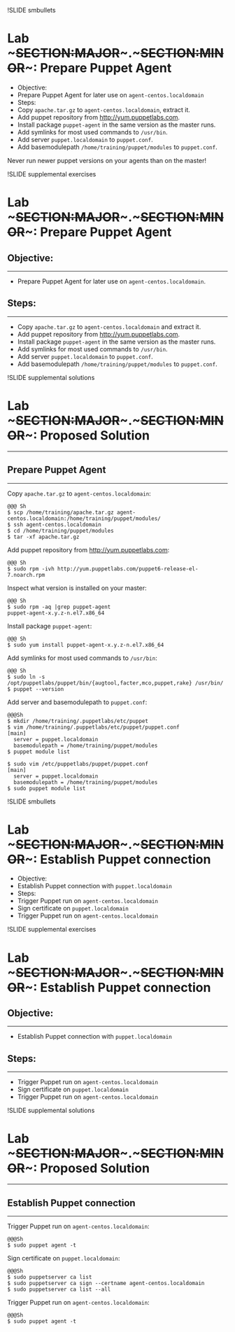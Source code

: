 !SLIDE smbullets
# Lab ~~~SECTION:MAJOR~~~.~~~SECTION:MINOR~~~: Prepare Puppet Agent

* Objective:
 * Prepare Puppet Agent for later use on `agent-centos.localdomain`
* Steps:
 * Copy `apache.tar.gz` to `agent-centos.localdomain`, extract it.
 * Add puppet repository from http://yum.puppetlabs.com.
 * Install package `puppet-agent` in the same version as the master runs.
 * Add symlinks for most used commands to `/usr/bin`.
 * Add server `puppet.localdomain` to `puppet.conf`.
 * Add basemodulepath `/home/training/puppet/modules` to `puppet.conf`.

Never run newer puppet versions on your agents than on the master!

!SLIDE supplemental exercises
# Lab ~~~SECTION:MAJOR~~~.~~~SECTION:MINOR~~~: Prepare Puppet Agent

## Objective:

****

* Prepare Puppet Agent for later use on `agent-centos.localdomain`.

## Steps:

****

* Copy `apache.tar.gz` to `agent-centos.localdomain` and extract it.
* Add puppet repository from http://yum.puppetlabs.com.
* Install package `puppet-agent` in the same version as the master runs.
* Add symlinks for most used commands to `/usr/bin`.
* Add server `puppet.localdomain` to `puppet.conf`.
* Add basemodulepath `/home/training/puppet/modules` to `puppet.conf`.


!SLIDE supplemental solutions
# Lab ~~~SECTION:MAJOR~~~.~~~SECTION:MINOR~~~: Proposed Solution

****

## Prepare Puppet Agent

****

Copy `apache.tar.gz` to `agent-centos.localdomain`:

    @@@ Sh
    $ scp /home/training/apache.tar.gz agent-centos.localdomain:/home/training/puppet/modules/
    $ ssh agent-centos.localdomain
    $ cd /home/training/puppet/modules
    $ tar -xf apache.tar.gz

Add puppet repository from http://yum.puppetlabs.com:

    @@@ Sh
    $ sudo rpm -ivh http://yum.puppetlabs.com/puppet6-release-el-7.noarch.rpm

Inspect what version is installed on your master:

    @@@ Sh
    $ sudo rpm -aq |grep puppet-agent
    puppet-agent-x.y.z-n.el7.x86_64

Install package `puppet-agent`:

    @@@ Sh
    $ sudo yum install puppet-agent-x.y.z-n.el7.x86_64

Add symlinks for most used commands to `/usr/bin`:

    @@@ Sh
    $ sudo ln -s /opt/puppetlabs/puppet/bin/{augtool,facter,mco,puppet,rake} /usr/bin/
    $ puppet --version

Add server and basemodulepath to `puppet.conf`:

    @@@Sh
    $ mkdir /home/training/.puppetlabs/etc/puppet
    $ vim /home/training/.puppetlabs/etc/puppet/puppet.conf
    [main]
      server = puppet.localdomain
      basemodulepath = /home/training/puppet/modules
    $ puppet module list

    $ sudo vim /etc/puppetlabs/puppet/puppet.conf
    [main]
      server = puppet.localdomain
      basemodulepath = /home/training/puppet/modules
    $ sudo puppet module list


!SLIDE smbullets
# Lab ~~~SECTION:MAJOR~~~.~~~SECTION:MINOR~~~: Establish Puppet connection

* Objective:
 * Establish Puppet connection with `puppet.localdomain`
* Steps:
 * Trigger Puppet run on `agent-centos.localdomain`
 * Sign certificate on `puppet.localdomain`
 * Trigger Puppet run on `agent-centos.localdomain`


!SLIDE supplemental exercises
# Lab ~~~SECTION:MAJOR~~~.~~~SECTION:MINOR~~~: Establish Puppet connection

## Objective:

****

* Establish Puppet connection with `puppet.localdomain`

## Steps:

****

* Trigger Puppet run on `agent-centos.localdomain`
* Sign certificate on `puppet.localdomain`
* Trigger Puppet run on `agent-centos.localdomain`


!SLIDE supplemental solutions
# Lab ~~~SECTION:MAJOR~~~.~~~SECTION:MINOR~~~: Proposed Solution

****

## Establish Puppet connection

****

Trigger Puppet run on `agent-centos.localdomain`:

    @@@Sh
    $ sudo puppet agent -t

Sign certificate on `puppet.localdomain`:

    @@@Sh
    $ sudo puppetserver ca list
    $ sudo puppetserver ca sign --certname agent-centos.localdomain
    $ sudo puppetserver ca list --all

Trigger Puppet run on `agent-centos.localdomain`:

    @@@Sh
    $ sudo puppet agent -t
